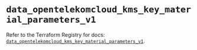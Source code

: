 # `data_opentelekomcloud_kms_key_material_parameters_v1`

Refer to the Terraform Registry for docs: [`data_opentelekomcloud_kms_key_material_parameters_v1`](https://registry.terraform.io/providers/opentelekomcloud/opentelekomcloud/1.36.27/docs/data-sources/kms_key_material_parameters_v1).
